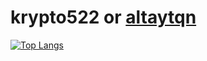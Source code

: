 # krypto522 or [altaytqn](https://sevncore.net)

[![Top Langs](https://github-readme-stats.vercel.app/api/top-langs/?username=altaytqn&layout=pie)](https://github.com/anuraghazra/github-readme-stats)
